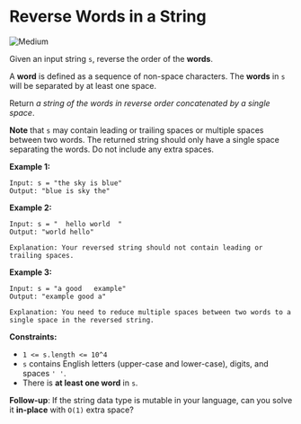 # Reverse Words in a String

![Medium](https://img.shields.io/badge/Difficulty-Medium-yellow)

Given an input string `s`, reverse the order of the **words**.

A **word** is defined as a sequence of non-space characters. The **words** in `s` will be separated by at least one space.

Return *a string of the words in reverse order concatenated by a single space*.

**Note** that `s` may contain leading or trailing spaces or multiple spaces between two words. The returned string should only have a single space separating the words. Do not include any extra spaces.

 

**Example 1:**
```
Input: s = "the sky is blue"
Output: "blue is sky the"
```

**Example 2:**
```
Input: s = "  hello world  "
Output: "world hello"

Explanation: Your reversed string should not contain leading or trailing spaces.
```

**Example 3:**
```
Input: s = "a good   example"
Output: "example good a"

Explanation: You need to reduce multiple spaces between two words to a single space in the reversed string.
``` 

**Constraints:**

- `1 <= s.length <= 10^4`
- `s` contains English letters (upper-case and lower-case), digits, and spaces `' '`.
- There is **at least one word** in `s`.
 

**Follow-up**: If the string data type is mutable in your language, can you solve it **in-place** with `O(1)` extra space?
